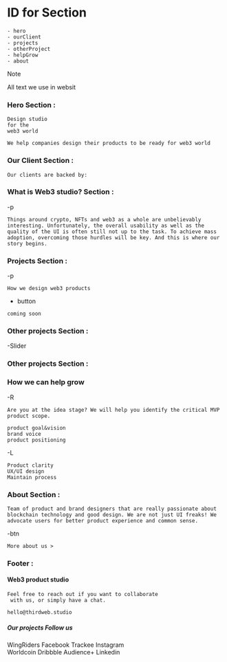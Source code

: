 # ID for Section

```
- hero
- ourClient
- projects
- otherProject
- helpGrow
- about
```

> [!NOTE]
>  All text we use in websit 


### Hero Section :

```
Design studio
for the
web3 world
```

```
We help companies design their products to be ready for web3 world
```

### Our Client Section :

```
Our clients are backed by:
```

### What is Web3 studio? Section :

-p

```
Things around crypto, NFTs and web3 as a whole are unbelievably interesting. Unfortunately, the overall usability as well as the quality of the UI is often still not up to the task. To achieve mass adoption, overcoming those hurdles will be key. And this is where our story begins.
```

### Projects Section :

-p

```
How we design web3 products
```

- button

```
coming soon
```

### Other projects Section :

-Slider

### Other projects Section :

### How we can help grow

-R

```
Are you at the idea stage? We will help you identify the critical MVP product scope.
```

```
product goal&vision
brand voice
product positioning
```

-L

```
Product clarity
UX/UI design
Maintain process
```

### About Section : 

```
Team of product and brand designers that are really passionate about blockchain technology and good design. We are not just UI freaks! We advocate users for better product experience and common sense.
```
-btn

```
More about us >
```

###  Footer : 
#### Web3 product studio
```
Feel free to reach out if you want to collaborate
 with us, or simply have a chat.
```
```
hello@thirdweb.studio
```

##### Our projects   Follow us

WingRiders            Facebook
Trackee               Instagram  
Worldcoin             Dribbble
Audience+             Linkedin

